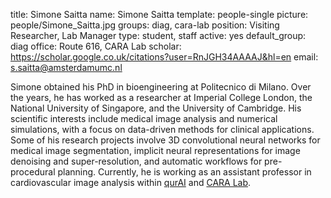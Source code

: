 title: Simone Saitta
name: Simone Saitta
template: people-single 
picture: people/Simone_Saitta.jpg
groups: diag, cara-lab 
position: Visiting Researcher, Lab Manager
type: student, staff
active: yes 
default_group: diag 
office: Route 616, CARA Lab
scholar: https://scholar.google.co.uk/citations?user=RnJGH34AAAAJ&hl=en
email: s.saitta@amsterdamumc.nl

Simone obtained his PhD in bioengineering at Politecnico di Milano. Over the years, he has worked as a researcher at Imperial College London, the National University of Singapore, and the University of Cambridge. His scientific interests include medical image analysis and numerical simulations, with a focus on data-driven methods for clinical applications. Some of his research projects involve 3D convolutional neural networks for medical image segmentation, implicit neural representations for image denoising and super-resolution, and automatic workflows for pre-procedural planning. Currently, he is working as an assistant professor in cardiovascular image analysis within [qurAI](https://qurai.amsterdam/) and [CARA Lab](https://www.cara-ai-lab.nl/).
